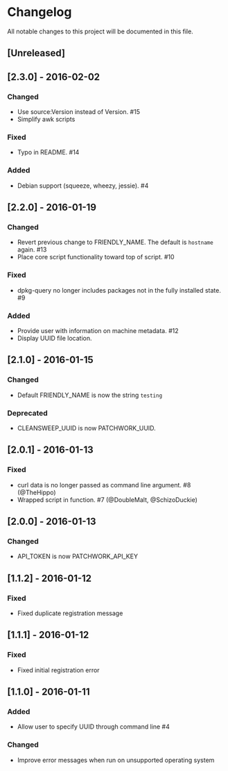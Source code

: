 # Changelog
All notable changes to this project will be documented in this file.

## [Unreleased]

## [2.3.0] - 2016-02-02
### Changed
- Use source:Version instead of Version. #15
- Simplify awk scripts

### Fixed
- Typo in README. #14

### Added
- Debian support (squeeze, wheezy, jessie). #4

## [2.2.0] - 2016-01-19
### Changed
- Revert previous change to FRIENDLY_NAME. The default is `hostname` again. #13
- Place core script functionality toward top of script. #10

### Fixed
- dpkg-query no longer includes packages not in the fully installed state. #9

### Added
- Provide user with information on machine metadata. #12
- Display UUID file location.

## [2.1.0] - 2016-01-15
### Changed
- Default FRIENDLY_NAME is now the string `testing`

### Deprecated
- CLEANSWEEP_UUID is now PATCHWORK_UUID.

## [2.0.1] - 2016-01-13
### Fixed
- curl data is no longer passed as command line argument. #8 (@TheHippo)
- Wrapped script in function. #7 (@DoubleMalt, @SchizoDuckie)

## [2.0.0] - 2016-01-13
### Changed
- API_TOKEN is now PATCHWORK_API_KEY

## [1.1.2] - 2016-01-12
### Fixed
- Fixed duplicate registration message

## [1.1.1] - 2016-01-12
### Fixed
- Fixed initial registration error

## [1.1.0] - 2016-01-11
### Added
- Allow user to specify UUID through command line #4

### Changed
- Improve error messages when run on unsupported operating system
